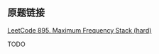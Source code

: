 ## 原题链接

[LeetCode 895. Maximum Frequency Stack (hard)](https://leetcode-cn.com/problems/maximum-frequency-stack/)

TODO
